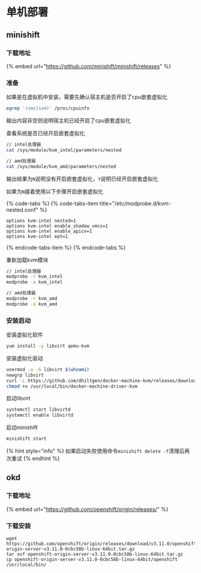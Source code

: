# 单机部署

## minishift

### 下载地址

{% embed url="https://github.com/minishift/minishift/releases" %}

### 准备

如果是在虚拟机中安装，需要先确认宿主机是否开启了cpu嵌套虚拟化

```bash
egrep '(vmx|svm)' /proc/cpuinfo
```

输出内容非空则说明宿主机已经开启了cpu嵌套虚拟化

查看系统是否已经开启嵌套虚拟化

```bash
// intel处理器
cat /sys/module/kvm_intel/parameters/nested

// amd处理器
cat /sys/module/kvm_amd/parameters/nested
```

输出结果为`N`说明没有开启嵌套虚拟化，`Y`说明已经开启嵌套虚拟化

如果为`N`接着使用以下步骤开启嵌套虚拟化

{% code-tabs %}
{% code-tabs-item title="/etc/modprobe.d/kvm-nested.conf" %}
```text
options kvm-intel nested=1
options kvm-intel enable_shadow_vmcs=1
options kvm-intel enable_apicv=1
options kvm-intel ept=1
```
{% endcode-tabs-item %}
{% endcode-tabs %}

重新加载kvm模块

```bash
// intel处理器
modprobe -r kvm_intel
modprobe -a kvm_intel

// amd处理器
modprobe -r kvm_amd
modprobe -a kvm_amd
```

### 安装启动

安装虚拟化软件

```bash
yum install -y libvirt qemu-kvm
```

安装虚拟化驱动

```bash
usermod -a -G libvirt $(whoami)
newgrp libvirt
curl -L https://github.com/dhiltgen/docker-machine-kvm/releases/download/v0.10.0/docker-machine-driver-kvm-ubuntu14.04 -o /usr/local/bin/docker-machine-driver-kvm
chmod +x /usr/local/bin/docker-machine-driver-kvm
```

启动libvirt

```bash
systemctl start libvirtd
systemctl enable libvirtd
```

启动minishift

```bash
minishift start
```

{% hint style="info" %}
如果启动失败使用命令`minishift delete -f`清理后再次重试
{% endhint %}

## okd

### 下载地址

{% embed url="https://github.com/openshift/origin/releases/" %}

### 下载安装

```text
wget https://github.com/openshift/origin/releases/download/v3.11.0/openshift-origin-server-v3.11.0-0cbc58b-linux-64bit.tar.gz
tar xvf openshift-origin-server-v3.11.0-0cbc58b-linux-64bit.tar.gz
cp openshift-origin-server-v3.11.0-0cbc58b-linux-64bit/openshift /usr/local/bin/
```

